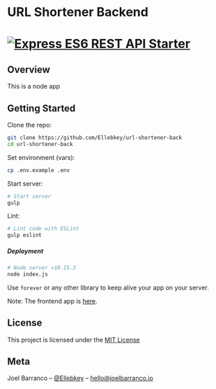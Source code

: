 # URL Shortener Backend

# [![Express ES6 REST API Starter](https://i.imgur.com/7SPpeOI.png)](https://github.com/Ellebkey/node-express-mongoose)

## Overview

This is a node app 

## Getting Started

Clone the repo:
```sh
git clone https://github.com/Ellebkey/url-shortener-back
cd url-shortener-back
```

Set environment (vars):
```sh
cp .env.example .env
```

Start server:
```sh
# Start server
gulp
```

Lint:
```sh
# Lint code with ESLint
gulp eslint
```

##### Deployment

```sh
# Node server v10.15.3
node index.js
```
Use `forever` or any other library to keep alive your app on your server.


Note: The frontend app is [here](https://github.com/Ellebkey/url-shortener-front).


## License
This project is licensed under the [MIT License](https://github.com/Ellebkey/node-express-mongoose/blob/master/LICENSE)


## Meta

Joel Barranco – [@Ellebkey](https://twitter.com/ellebkey) – hello@joelbarranco.io

